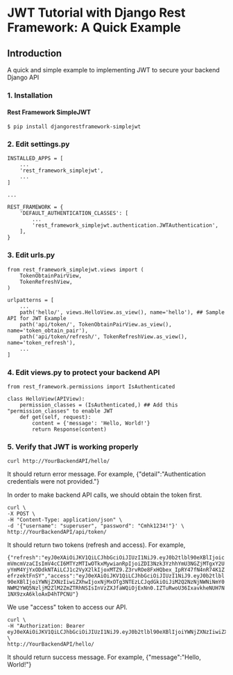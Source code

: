 # JWT Tutorial with Django Rest Framework: A Quick Example

## Introduction
A quick and simple example to implementing JWT to secure your backend Django API

### 1. Installation
#### Rest Framework SimpleJWT
`$ pip install djangorestframework-simplejwt`

### 2. Edit settings.py
    INSTALLED_APPS = [
        ...
        'rest_framework_simplejwt',
        ...
    ]

    ...

    REST_FRAMEWORK = {
        'DEFAULT_AUTHENTICATION_CLASSES': [
            ...
            'rest_framework_simplejwt.authentication.JWTAuthentication',
        ],
    }

### 3. Edit urls.py
    from rest_framework_simplejwt.views import (
        TokenObtainPairView,
        TokenRefreshView,
    )

    urlpatterns = [
        ...
        path('hello/', views.HelloView.as_view(), name='hello'), ## Sample API for JWT Example
        path('api/token/', TokenObtainPairView.as_view(), name='token_obtain_pair'),
        path('api/token/refresh/', TokenRefreshView.as_view(), name='token_refresh'),
        ...
    ]

### 4. Edit views.py to protect your backend API
    from rest_framework.permissions import IsAuthenticated

    class HelloView(APIView):
        permission_classes = (IsAuthenticated,) ## Add this "permission_classes" to enable JWT
        def get(self, request):
            content = {'message': 'Hello, World!'}
            return Response(content)

### 5. Verify that JWT is working properly
    curl http://YourBackendAPI/hello/

It should return error message. For example, {"detail":"Authentication credentials were not provided."}

In order to make backend API calls, we should obtain the token first.

    curl \
    -X POST \
    -H "Content-Type: application/json" \
    -d '{"username": "superuser", "password": "Cmhk1234!"}' \
    http://YourBackendAPI/api/token/

It should return two tokens (refresh and access). For example,

```{"refresh":"eyJ0eXAiOiJKV1QiLCJhbGciOiJIUzI1NiJ9.eyJ0b2tlbl90eXBlIjoicmVmcmVzaCIsImV4cCI6MTYzMTIwOTkxMywianRpIjoiZDI3Nzk3YzhhYmU3NGZjMTgxY2UyYmM4YjYxODdkNTAiLCJ1c2VyX2lkIjoxMTZ9.Z3rvROe8FxHQbex_IpRY47fN4nR74K1ZefrzektFnSY","access":"eyJ0eXAiOiJKV1QiLCJhbGciOiJIUzI1NiJ9.eyJ0b2tlbl90eXBlIjoiYWNjZXNzIiwiZXhwIjoxNjMxOTg3NTEzLCJqdGkiOiJiM2Q2NzNjNWNiNmY0NWM2YWQ5NzljM2ZlM2ZmZTRhNSIsInVzZXJfaWQiOjExNn0.IZTuRwoU36IxavkheNUH7N1NX9zxA6kloAxD4hTPCNU"}```

We use "access" token to access our API.

    curl \
    -H "Authorization: Bearer eyJ0eXAiOiJKV1QiLCJhbGciOiJIUzI1NiJ9.eyJ0b2tlbl90eXBlIjoiYWNjZXNzIiwiZXhwIjoxNjMxOTg3NTEzLCJqdGkiOiJiM2Q2NzNjNWNiNmY0NWM2YWQ5NzljM2ZlM2ZmZTRhNSIsInVzZXJfaWQiOjExNn0.IZTuRwoU36IxavkheNUH7N1NX9zxA6kloAxD4hTPCNU" \
    http://YourBackendAPI/hello/

It should return success message. For example, {"message":"Hello, World!"}
